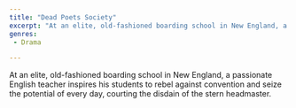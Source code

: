 ```yaml
---
title: "Dead Poets Society"
excerpt: "At an elite, old-fashioned boarding school in New England, a passionate English teacher inspires his students to rebel against convention and seize the..."
genres: 
 - Drama

---
```


At an elite, old-fashioned boarding school in New England, a passionate English teacher inspires his students to rebel against convention and seize the potential of every day, courting the disdain of the stern headmaster.
